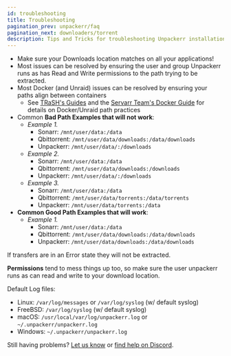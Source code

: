 ```yaml
---
id: troubleshooting
title: Troubleshooting
pagination_prev: unpackerr/faq
pagination_next: downloaders/torrent
description: Tips and Tricks for troubleshooting Unpackerr installations.
---
```


- Make sure your Downloads location matches on all your applications!
- Most issues can be resolved by ensuring the user and group Unpackerr runs as has
  Read and Write permissions to the path trying to be extracted.
- Most Docker (and Unraid) issues can be resolved by ensuring your paths align between containers
  - See [TRaSH's Guides](https://trash-guides.info/Hardlinks/Hardlinks-and-Instant-Moves/) and the
    [Servarr Team's Docker Guide](https://wiki.servarr.com/docker-guide) for details on Docker/Unraid path practices
- Common **Bad Path Examples that will not work**:
  - _Example 1._
    - Sonarr: `/mnt/user/data:/data`
    - Qbittorrent: `/mnt/user/data/downloads:/data/downloads`
    - Unpackerr: `/mnt/user/data/:/downloads`
  - _Example 2._
    - Sonarr: `/mnt/user/data:/data`
    - Qbittorrent: `/mnt/user/data/downloads:/downloads`
    - Unpackerr: `/mnt/user/data/:/downloads`
  - _Example 3._
    - Sonarr: `/mnt/user/data:/data`
    - Qbittorrent: `/mnt/user/data/torrents:/data/torrents`
    - Unpackerr: `/mnt/user/data/torrents:/data`
- **Common Good Path Examples that will work**:
  - _Example 1._
    - Sonarr: `/mnt/user/data:/data`
    - Qbittorrent: `/mnt/user/data/downloads:/data/downloads`
    - Unpackerr: `/mnt/user/data/downloads:/data/downloads`

If transfers are in an Error state they will not be extracted.

**Permissions** tend to mess things up too, so make sure the user unpackerr runs as can read
and write to your download location.

Default Log files:

- Linux: `/var/log/messages` or `/var/log/syslog` (w/ default syslog)
- FreeBSD: `/var/log/syslog` (w/ default syslog)
- macOS: `/usr/local/var/log/unpackerr.log` or `~/.unpackerr/unpackerr.log`
- Windows: `~/.unpackerr/unpackerr.log`

Still having problems?
[Let us know](https://github.com/Unpackerr/unpackerr/issues/new) or [find help on Discord](https://golift.io/discord).
